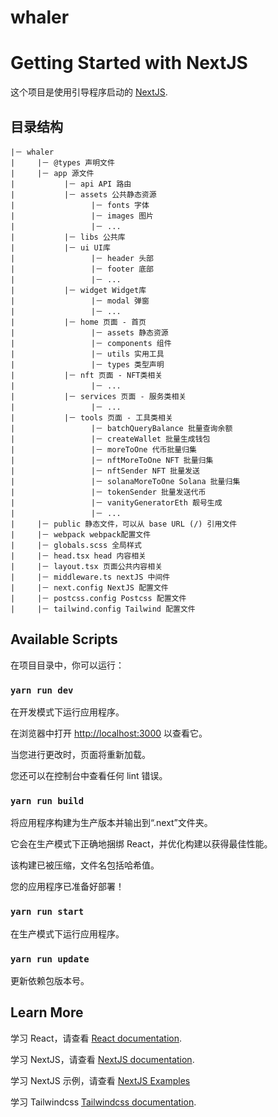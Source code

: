 # whaler

# Getting Started with NextJS

这个项目是使用引导程序启动的 [NextJS](https://beta.nextjs.org/docs/getting-started).

## 目录结构

```
|－ whaler
|     |－ @types 声明文件
|     |－ app 源文件
|           |－ api API 路由
|           |－ assets 公共静态资源
|                 |－ fonts 字体
|                 |－ images 图片
|                 |－ ...
|           |－ libs 公共库
|           |－ ui UI库
|                 |－ header 头部
|                 |－ footer 底部
|                 |－ ...
|           |－ widget Widget库
|                 |－ modal 弹窗
|                 |－ ...
|           |－ home 页面 - 首页
|                 |－ assets 静态资源
|                 |－ components 组件
|                 |－ utils 实用工具
|                 |－ types 类型声明
|           |－ nft 页面 - NFT类相关
|                 |－ ...
|           |－ services 页面 - 服务类相关
|                 |－ ...
|           |－ tools 页面 - 工具类相关
|                 |－ batchQueryBalance 批量查询余额
|                 |－ createWallet 批量生成钱包
|                 |－ moreToOne 代币批量归集
|                 |－ nftMoreToOne NFT 批量归集
|                 |－ nftSender NFT 批量发送
|                 |－ solanaMoreToOne Solana 批量归集
|                 |－ tokenSender 批量发送代币
|                 |－ vanityGeneratorEth 靓号生成
|                 |－ ...
|     |－ public 静态文件，可以从 base URL (/) 引用文件
|     |－ webpack webpack配置文件
|     |－ globals.scss 全局样式
|     |－ head.tsx head 内容相关
|     |－ layout.tsx 页面公共内容相关
|     |－ middleware.ts nextJS 中间件
|     |－ next.config NextJS 配置文件
|     |－ postcss.config Postcss 配置文件
|     |－ tailwind.config Tailwind 配置文件
```

## Available Scripts

在项目目录中，你可以运行：

### `yarn run dev`

在开发模式下运行应用程序。

在浏览器中打开 [http://localhost:3000](http://localhost:3000) 以查看它。

当您进行更改时，页面将重新加载。

您还可以在控制台中查看任何 lint 错误。

### `yarn run build`

将应用程序构建为生产版本并输出到“.next”文件夹。

它会在生产模式下正确地捆绑 React，并优化构建以获得最佳性能。

该构建已被压缩，文件名包括哈希值。

您的应用程序已准备好部署！

### `yarn run start`

在生产模式下运行应用程序。

### `yarn run update`

更新依赖包版本号。

## Learn More

学习 React，请查看 [React documentation](https://reactjs.org/).

学习 NextJS，请查看 [NextJS documentation](https://beta.nextjs.org/docs/getting-started/).

学习 NextJS 示例，请查看 [NextJS Examples](https://app-dir.vercel.app/)

学习 Tailwindcss [Tailwindcss documentation](https://tailwindcss.com/docs/installation/).
